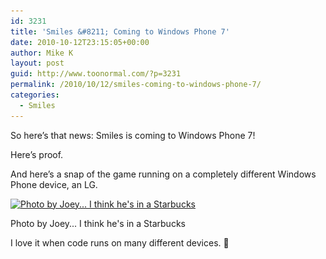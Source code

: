 ```yaml
---
id: 3231
title: 'Smiles &#8211; Coming to Windows Phone 7'
date: 2010-10-12T23:15:05+00:00
author: Mike K
layout: post
guid: http://www.toonormal.com/?p=3231
permalink: /2010/10/12/smiles-coming-to-windows-phone-7/
categories:
  - Smiles
---
```

So here&#8217;s that news: Smiles is coming to Windows Phone 7!

Here&#8217;s proof.



And here&#8217;s a snap of the game running on a completely different Windows Phone device, an LG.

<div id="attachment_3232" style="max-width: 610px" class="wp-caption aligncenter">
  <a href="/wp-content/uploads/2010/10/smiles_lg_wp7.jpg"><img src="/wp-content/uploads/2010/10/smiles_lg_wp7.jpg" alt="Photo by Joey... I think he&#039;s in a Starbucks" title="smiles_lg_wp7" width="600" height="450" class="size-full wp-image-3232" srcset="http://blog.toonormal.com/wp-content/uploads/2010/10/smiles_lg_wp7.jpg 600w, http://blog.toonormal.com/wp-content/uploads/2010/10/smiles_lg_wp7-450x337.jpg 450w" sizes="(max-width: 600px) 100vw, 600px" /></a>
  
  <p class="wp-caption-text">
    Photo by Joey... I think he's in a Starbucks
  </p>
</div>

I love it when code runs on many different devices. 🙂